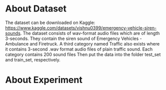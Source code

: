 # About Dataset

The dataset can be downloaded on Kaggle: https://www.kaggle.com/datasets/vishnu0399/emergency-vehicle-siren-sounds. The dataset consists of wav-format audio files which are of length 3-seconds. They contain the siren sound of Emergency Vehicles - Ambulance and Firetruck. A third category named Traffic also exists where it contains 3-second .wav format audio files of plain traffic sound. Each category contains 200 sound files
Then put the data into the folder test_set and train_set, respectively.

# About Experiment
